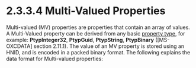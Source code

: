 <html dir="LTR" xmlns:mshelp="http://msdn.microsoft.com/mshelp" xmlns:ddue="http://ddue.schemas.microsoft.com/authoring/2003/5" xmlns:xlink="http://www.w3.org/1999/xlink" xmlns:tool="http://www.microsoft.com/tooltip">
    <head>
        <meta http-equiv="Content-Type" content="text/html; CHARSET=utf-8"></meta>
        <meta name="save" content="history"></meta>
        <title>2.3.3.4 Multi-Valued Properties</title>
        <xml>
            <mshelp:toctitle title="2.3.3.4 Multi-Valued Properties"></mshelp:toctitle>
            <mshelp:rltitle title="[MS-PST]: Multi-Valued Properties"></mshelp:rltitle>
            <mshelp:keyword index="A" term="8867b1c4-d15c-49ae-bb78-5e35615c4cfd"></mshelp:keyword>
            <mshelp:attr name="DCSext.ContentType" value="open specification"></mshelp:attr>
            <mshelp:attr name="AssetID" value="8867b1c4-d15c-49ae-bb78-5e35615c4cfd"></mshelp:attr>
            <mshelp:attr name="TopicType" value="kbRef"></mshelp:attr>
            <mshelp:attr name="DCSext.Title" value="[MS-PST]: Multi-Valued Properties" />
        </xml>
    </head>
    <body>
        <div id="header">
            <h1 class="heading">2.3.3.4 Multi-Valued Properties</h1>
        </div>
        <div id="mainSection">
            <div id="mainBody">
                <div id="allHistory" class="saveHistory"></div>
                <div id="sectionSection0" class="section" name="collapseableSection">
                    

<p>Multi-valued (MV) properties are properties that contain an
array of values. A Multi-Valued property can be derived from any basic <a href="08220cc9-69b1-4072-a2e7-2a0ff201d505.htm#gt_c17efaf4-bfdf-479d-8227-e165b647c933">property type</a>, for example:
<b>PtypInteger32</b>, <b>PtypGuid</b>, <b>PtypString</b>, <b>PtypBinary</b> (<mshelp:link keywords="1afa0cd9-b1a0-4520-b623-bf15030af5d8" tabindex="0">[MS-OXCDATA]</mshelp:link>
section <mshelp:link keywords="0c77892e-288e-435a-9c49-be1c20c7afdb" tabindex="0">2.11.1</mshelp:link>).
The value of an MV property is stored using an HNID, and is encoded in a packed
binary format. The following explains the data format for Multi-valued
properties:</p>
                </div>
            </div>
        </div>
    </body>
</html>